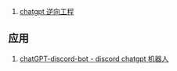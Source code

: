 1. [chatgpt 逆向工程](https://github.com/acheong08/ChatGPT)

## 应用

1. [chatGPT-discord-bot - discord chatgpt 机器人](https://github.com/Zero6992/chatGPT-discord-bot)
